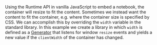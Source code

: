 Using the Runtime API in vanilla JavaScript to embed a notebook, the container will resize to fit the content. Sometimes we instead want the content to fit the container, e.g. where the container size is specified by CSS. We can accomplish this by overriding the `width` variable in the standard library. In this example we create a library in which `width` is defined as a [Generator](https://observablehq.com/@observablehq/introduction-to-generators) that listens for window `resize` events and yields a new value if the `clientWidth` of the container has changed.
